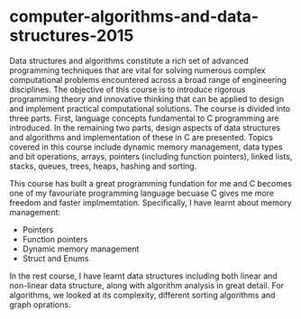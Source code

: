 # computer-algorithms-and-data-structures-2015

Data structures and algorithms constitute a rich set of advanced programming techniques that are vital for solving numerous complex computational problems encountered across a broad range of engineering disciplines. The objective of this course is to introduce rigorous programming theory and innovative thinking that can be applied to design and implement practical computational solutions. The course is divided into three parts. First, language concepts fundamental to C programming are introduced. In the remaining two parts, design aspects of data structures and algorithms and implementation of these in C are presented. Topics covered in this course include dynamic memory management, data types and bit operations, arrays, pointers (including function pointers), linked lists, stacks, queues, trees, heaps, hashing and sorting.

This course has built a great programming fundation for me and C becomes one of my favouriate programming language becuase C gives me more freedom and faster implmemtation. 
Specifically, I have learnt about memory management:
- Pointers 
- Function pointers
- Dynamic memory management
- Struct and Enums

In the rest course, I have learnt data structures including both linear and non-linear data structure, along with algorithm analysis in great detail.  For algorithms, we looked at its complexity, different sorting algorithms and graph oprations.

